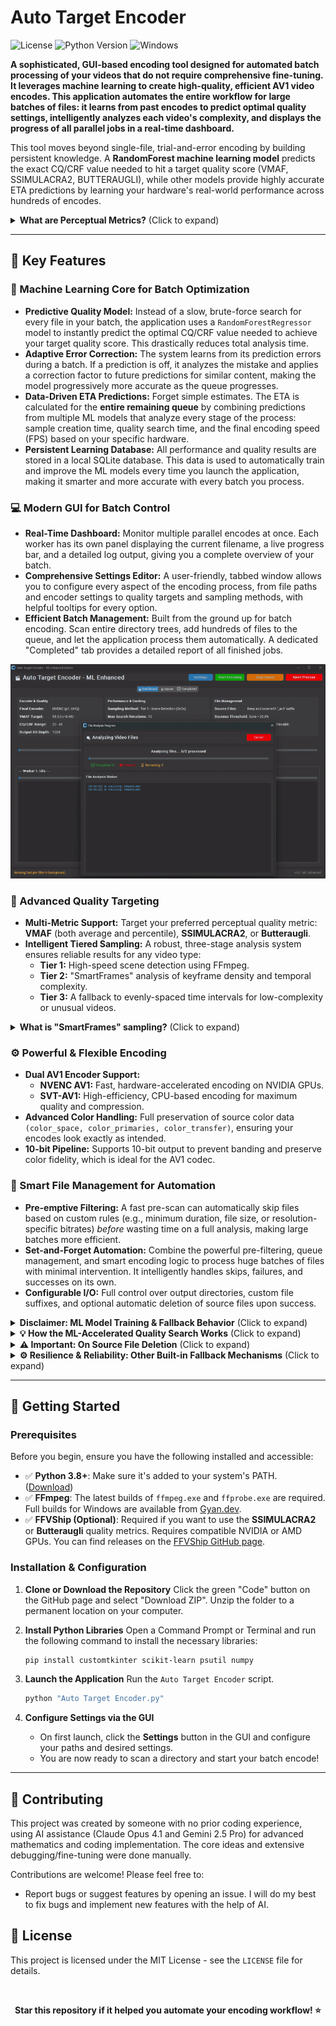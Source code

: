 # Auto Target Encoder
![License](https://img.shields.io/badge/license-MIT-green)
![Python Version](https://img.shields.io/badge/python-3.8+-blue)
![Windows](https://img.shields.io/badge/-Windows-0078D6?logo=windows&logoColor=white)

**A sophisticated, GUI-based encoding tool designed for **automated batch processing** of your videos that do not require comprehensive fine-tuning. It leverages machine learning to create high-quality, efficient AV1 video encodes. This application automates the entire workflow for large batches of files: it learns from past encodes to predict optimal quality settings, intelligently analyzes each video's complexity, and displays the progress of all parallel jobs in a real-time dashboard.**

This tool moves beyond single-file, trial-and-error encoding by building persistent knowledge. A **RandomForest machine learning model** predicts the exact CQ/CRF value needed to hit a target quality score (VMAF, SSIMULACRA2, BUTTERAUGLI), while other models provide highly accurate ETA predictions by learning your hardware's real-world performance across hundreds of encodes.

<details>
  <summary><strong>What are Perceptual Metrics?</strong> (Click to expand)</summary>
  
  Perceptual quality metrics like **VMAF**, **SSIMULACRA2**, and **Butteraugli** are designed to estimate how a human viewer would perceive video quality. This script uses them as a target to ensure encodes are not just mathematically similar, but *visually* excellent, achieving the perfect balance between file size and quality.
</details>

</div>

---

## 🎯 Key Features

### 🧠 Machine Learning Core for Batch Optimization

* **Predictive Quality Model:** Instead of a slow, brute-force search for every file in your batch, the application uses a `RandomForestRegressor` model to instantly predict the optimal CQ/CRF value needed to achieve your target quality score. This drastically reduces total analysis time.
* **Adaptive Error Correction:** The system learns from its prediction errors during a batch. If a prediction is off, it analyzes the mistake and applies a correction factor to future predictions for similar content, making the model progressively more accurate as the queue progresses.
* **Data-Driven ETA Predictions:** Forget simple estimates. The ETA is calculated for the **entire remaining queue** by combining predictions from multiple ML models that analyze every stage of the process: sample creation time, quality search time, and the final encoding speed (FPS) based on your specific hardware.
* **Persistent Learning Database:** All performance and quality results are stored in a local SQLite database. This data is used to automatically train and improve the ML models every time you launch the application, making it smarter and more accurate with every batch you process.

### 💻 Modern GUI for Batch Control

* **Real-Time Dashboard:** Monitor multiple parallel encodes at once. Each worker has its own panel displaying the current filename, a live progress bar, and a detailed log output, giving you a complete overview of your batch.
* **Comprehensive Settings Editor:** A user-friendly, tabbed window allows you to configure every aspect of the encoding process, from file paths and encoder settings to quality targets and sampling methods, with helpful tooltips for every option.
* **Efficient Batch Management:** Built from the ground up for batch encoding. Scan entire directory trees, add hundreds of files to the queue, and let the application process them automatically. A dedicated "Completed" tab provides a detailed report of all finished jobs.

![Live Demo of Auto Target Encoder](https://github.com/Snickrr/Auto-Target-Encoder/blob/main/demo.gif)

### 🎯 Advanced Quality Targeting

* **Multi-Metric Support:** Target your preferred perceptual quality metric: **VMAF** (both average and percentile), **SSIMULACRA2**, or **Butteraugli**.
* **Intelligent Tiered Sampling:** A robust, three-stage analysis system ensures reliable results for any video type:
    * **Tier 1:** High-speed scene detection using FFmpeg.
    * **Tier 2:** "SmartFrames" analysis of keyframe density and temporal complexity.
    * **Tier 3:** A fallback to evenly-spaced time intervals for low-complexity or unusual videos.
<details>
  <summary><strong>What is "SmartFrames" sampling?</strong> (Click to expand)</summary>
  
"SmartFrames" is an intelligent video sampling method designed to select the most representative clips for quality testing before a full encode. Its goal is to find short segments that represent the most complex or visually demanding parts of a video, ensuring the final quality settings are robust enough to handle the toughest scenes.

It works in a four-step process:

1.  **Keyframe Extraction**: First, it performs a high-speed scan of the video to identify the timestamp of every single keyframe.
2.  **Complexity Scoring**: Each keyframe is then assigned a "complexity score." A keyframe gets a higher score if it's part of a high-action sequence (meaning it's surrounded by many other keyframes) or indicates a very quick scene change.
3.  **Temporal Bucketing**: The video's timeline is divided into a number of equal segments, or "buckets." For example, if four samples are needed, the video's duration is split into four equal time slots.
4.  **Best-of-Bucket Selection**: Finally, the system looks inside each time bucket and selects the single keyframe with the highest complexity score from that segment.

The result is a set of sample points that are both evenly distributed throughout the video's duration and representative of its most challenging moments. This leads to a more accurate and reliable quality assessment than just picking scenes at random or at fixed intervals.

</details>

### ⚙️ Powerful & Flexible Encoding

* **Dual AV1 Encoder Support:**
    * **NVENC AV1:** Fast, hardware-accelerated encoding on NVIDIA GPUs.
    * **SVT-AV1:** High-efficiency, CPU-based encoding for maximum quality and compression.
* **Advanced Color Handling:** Full preservation of source color data `(color_space, color_primaries, color_transfer)`, ensuring your encodes look exactly as intended.
* **10-bit Pipeline:** Supports 10-bit output to prevent banding and preserve color fidelity, which is ideal for the AV1 codec.

### 📂 Smart File Management for Automation

* **Pre-emptive Filtering:** A fast pre-scan can automatically skip files based on custom rules (e.g., minimum duration, file size, or resolution-specific bitrates) *before* wasting time on a full analysis, making large batches more efficient.
* **Set-and-Forget Automation:** Combine the powerful pre-filtering, queue management, and smart encoding logic to process huge batches of files with minimal intervention. It intelligently handles skips, failures, and successes on its own.
* **Configurable I/O:** Full control over output directories, custom file suffixes, and optional automatic deletion of source files upon success.

<details>
  <summary><strong>Disclaimer: ML Model Training & Fallback Behavior</strong> (Click to expand)</summary>
  
### How the Machine Learning Activates

The machine learning features are not active on the first run. The application needs to "learn" from your hardware and settings by gathering data from completed encodes.

* **ETA & Performance Models:** These models typically begin to activate and provide accurate predictions after the application has successfully logged around **15-20 encodes**.
* **Quality Prediction Model:** This model is more data-intensive. It becomes effective at predicting the optimal CQ/CRF value after it has logged approximately **50 quality data points** for a *specific combination* of settings (e.g., for NVENC with VMAF, or SVT-AV1 with SSIMULACRA2).

**In short: The more you use the application, the smarter, faster, and more accurate it becomes.**

<br>

### How the Script Works Without ML

The application is **fully functional** even before the ML models are trained. It simply uses more traditional, robust methods as a fallback:

* **For Quality Searching:** Instead of predicting the best quality setting in one shot, the script uses a reliable **interpolation search algorithm**. It intelligently tests a few different quality values to methodically narrow down the range and find the one that meets your target score. This process is slower than the ML prediction but is guaranteed to be accurate.
* **For ETA Predictions:** Before the performance model is trained, ETAs are based on **simple heuristics** (basic formulas that factor in video resolution, duration, and encoder type). These estimates are less precise than the ML predictions but still provide a general idea of the time required. However, please note that less work was put into perfecting this model as it is NOT the target of this project. 

</details>

<details>
  <summary><strong>💡 How the ML-Accelerated Quality Search Works</strong> (Click to expand)</summary>
  
The script's primary goal is to find the highest CQ/CRF value (for the best compression) that still meets your quality target. To do this as fast as possible, it uses a unique, confidence-based hybrid strategy that blends machine learning with traditional search methods.

Here’s how it works:

1.  **ML Prediction & Confidence Score**
    The process begins when the trained Quality Model analyzes the video's features. It doesn't just predict a single CQ value; it also returns a **confidence level** for its own prediction (High, Medium, or Low).

2.  **A Strategy for Every Situation**
    The script's next action depends entirely on that confidence level:

    * **High Confidence:** The script trusts the model and takes an aggressive, "fast-track" approach. It assumes the prediction is very close to correct and only performs one or two quality tests right around that value to confirm. This is the quickest path to a successful result.

    * **Medium Confidence:** The script is cautiously optimistic. It tests the predicted value first. If the result isn't perfect, it uses that new data point to perform a very narrow and targeted search, saving significant time compared to a full search.

    * **Low Confidence (or No ML Model):** The script plays it safe. It knows the prediction might be unreliable, so it falls back to the robust and traditional **interpolation search algorithm**. This method is slower but methodically narrows down the options to guarantee it finds the correct quality setting.

In essence, this system combines the raw speed of machine learning with the guaranteed accuracy of a methodical search. It only relies on the ML prediction when it's confident, ensuring both speed and reliability.

</details>

<details>
  <summary><strong>⚠️ Important: On Source File Deletion</strong> (Click to expand)</summary>
  
The setting `delete_source_file` is a **destructive feature** that should be used with extreme caution.

When this option is enabled in the settings:
* The original source file will be **permanently deleted** from your system after a successful encode.
* Deletion only occurs if the new file is successfully created, verified, and meets the minimum size reduction threshold. It will not delete the source if the encode fails or is skipped.

It is **strongly recommended** that you run the script on a small batch of test files first to ensure everything works as expected before enabling this feature on your main library. **Always have backups of important media.** This feature is disabled by default for your safety.

</details>

<details>
  <summary><strong>⚙️ Resilience & Reliability: Other Built-in Fallback Mechanisms</strong> (Click to expand)</summary>
  
Beyond the ML-to-traditional fallbacks, the script includes several other automatic systems designed to handle problematic videos and unexpected errors gracefully.

### Intelligent Sampling Fallback System

The script needs to select sample clips from every video for analysis, but not all videos are structured the same way. To handle this, it uses a tiered fallback system to guarantee a successful analysis every time.

* **Attempt #1: Tier 1 (Scene Detection)**
    The script first tries the fastest method: using FFmpeg to detect distinct scene changes. This is ideal for movies and TV shows. However, it can fail on content with very long, static shots like presentations or gameplay videos.

* **Attempt #2: Tier 2 (SmartFrames)**
    If Tier 1 fails to find enough scene changes, the script **automatically falls back** to the more robust SmartFrames analysis. This method analyzes keyframe density and is more reliable, but slightly slower.

* **Guaranteed Success: Tier 3 (Time Intervals)**
    If a video is highly unusual and even SmartFrames fails (e.g., a screen recording with no keyframes), the script **falls back a final time** to a foolproof method: selecting clips at simple, evenly-spaced intervals.

This tiered cascade ensures that *every video* can be successfully analyzed for quality testing, regardless of its content.

<br>

### Final Encode Safeguards

The final, full-length encode is the most time-consuming part of the process. To prevent the script from getting stuck for hours on a single problematic file, it uses several safeguards:

* **Stall & Freeze Detection:** The script actively monitors the FFmpeg process. If the output file stops growing in size or if the progress bar freezes for an extended period, the script will automatically terminate the stalled encode and mark it as failed, allowing the batch queue to move on.

* **Post-Encode Verification:** After an encode finishes, the script doesn't just assume it worked. It performs a final, quick check on the output file to ensure it's not corrupt, is readable, and has the correct video duration. If this check fails, the faulty file is discarded and the process is logged as a failure.

These mechanisms prevent the entire batch process from being halted by a single faulty video and ensure that you never end up with silent, corrupted files in your output directory.

</details>

---

## 🚀 Getting Started

### Prerequisites

Before you begin, ensure you have the following installed and accessible:

* ✅ **Python 3.8+**: Make sure it's added to your system's PATH. ([Download](https://python.org/downloads/))
* ✅ **FFmpeg**: The latest builds of `ffmpeg.exe` and `ffprobe.exe` are required. Full builds for Windows are available from [Gyan.dev](https://www.gyan.dev/ffmpeg/builds/).
* ✅ **FFVShip (Optional)**: Required if you want to use the **SSIMULACRA2** or **Butteraugli** quality metrics. Requires compatible NVIDIA or AMD GPUs. You can find releases on the [FFVShip GitHub page](https://github.com/Not-That-Kind-Of-Developer/FFVShip/releases).

### Installation & Configuration

1.  **Clone or Download the Repository**
    Click the green "Code" button on the GitHub page and select "Download ZIP". Unzip the folder to a permanent location on your computer.

2.  **Install Python Libraries**
    Open a Command Prompt or Terminal and run the following command to install the necessary libraries:
    ```bash
    pip install customtkinter scikit-learn psutil numpy
    ```

3.  **Launch the Application**
    Run the `Auto Target Encoder` script.
    ```bash
    python "Auto Target Encoder.py"
    ```

4.  **Configure Settings via the GUI**
    * On first launch, click the **Settings** button in the GUI and configure your paths and desired settings.
    * You are now ready to scan a directory and start your batch encode!

---

## 🤝 Contributing

This project was created by someone with no prior coding experience, using AI assistance (Claude Opus 4.1 and Gemini 2.5 Pro) for advanced mathematics and coding implementation. The core ideas and extensive debugging/fine-tuning were done manually.

Contributions are welcome! Please feel free to:
* Report bugs or suggest features by opening an issue. I will do my best to fix bugs and implement new features with the help of AI. 

## 📄 License

This project is licensed under the MIT License - see the `LICENSE` file for details.


<br>
<div align="center">

**Star this repository if it helped you automate your encoding workflow! ⭐**


</div>
